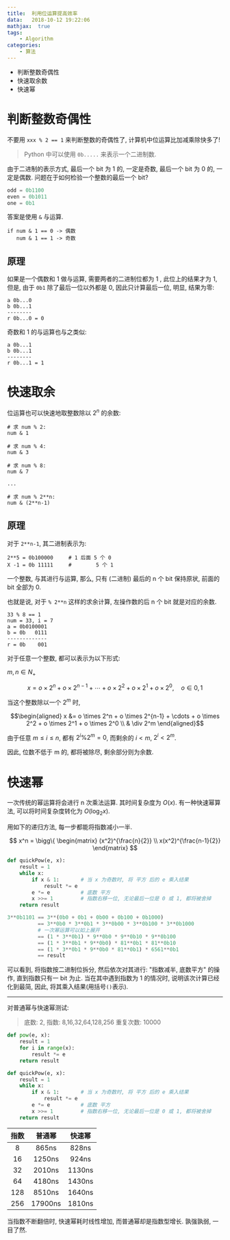 ```yaml
---
title:  利用位运算提高效率
data:   2018-10-12 19:22:06
mathjax:  true
tags:
    - Algorithm
categories:
    - 算法
---
```


- 判断整数奇偶性
- 快速取余数
- 快速幂

<!--more-->

# 判断整数奇偶性

不要用 `xxx % 2 == 1` 来判断整数的奇偶性了, 计算机中位运算比加减乘除快多了!

> Python 中可以使用 `0b.....` 来表示一个二进制数.

由于二进制的表示方式, 最后一个 bit 为 1 的, 一定是奇数, 最后一个 bit 为 0 的, 一定是偶数. 问题在于如何检验一个整数的最后一个 bit?

```python
odd = 0b1100
even = 0b1011
one = 0b1
```

答案是使用 `&` 与运算.

```
if num & 1 == 0 -> 偶数
   num & 1 == 1 -> 奇数
```

## 原理

如果是一个偶数和 1 做与运算, 需要两者的二进制位都为 1 , 此位上的结果才为 1, 但是, 由于 `0b1` 除了最后一位以外都是 0, 因此只计算最后一位, 明显, 结果为零:

```
a 0b...0
b 0b...1
--------
r 0b...0 = 0
```

奇数和 1 的与运算也与之类似:

```
a 0b...1
b 0b...1
--------
r 0b...1 = 1
```

# 快速取余

位运算也可以快速地取整数除以 $2^n$ 的余数:

```
# 求 num % 2:
num & 1

# 求 num % 4:
num & 3

# 求 num % 8:
num & 7

...

# 求 num % 2**n:
num & (2**n-1)
```

## 原理

对于 `2**n-1`, 其二进制表示为:

```
2**5 = 0b100000     # 1 后面 5 个 0
X -1 = 0b 11111     #        5 个 1
```

一个整数, 与其进行与运算, 那么, 只有 (二进制) 最后的 n 个 bit 保持原状, 前面的 bit 全部为 0.

也就是说, 对于 `% 2**n` 这样的求余计算, 左操作数的后 n 个 bit 就是对应的余数.

```
33 % 8 == 1
num = 33, i = 7
a = 0b0100001
b = 0b   0111
-------------
r = 0b    001
```

对于任意一个整数, 都可以表示为以下形式:

$m,n \in N_{+}$

$$
x = o \times 2^n + o \times 2^{n-1} + \cdots + o \times 2^2 + o \times 2^1 + o \times 2^0, \quad o \in {0, 1}
$$

当这个整数除以一个 $2^m$ 时, 

$$\begin{aligned}
x &= o \times 2^n + o \times 2^{n-1} + \cdots + o \times 2^2 + o \times 2^1 + o \times 2^0 \\
  & \div 2^m
\end{aligned}$$

由于任意 $m \le i \le n$, 都有 $2^i \% 2^m = 0$, 而剩余的 $i < m$, $2^i < 2^m$.

因此, 位数不低于 m 的, 都将被除尽, 剩余部分则为余数.

# 快速幂

一次传统的幂运算将会进行 n 次乘法运算. 其时间复杂度为 $O(x)$. 有一种快速幂算法, 可以将时间复杂度转化为 $O(\log_2 x)$.

用如下的递归方法, 每一步都能将指数减小一半.

$$
x^n = \bigg\{ 
    \begin{matrix}
        (x^2)^{\frac{n}{2}} \\
        x(x^2)^{\frac{n-1}{2}}
    \end{matrix}
$$

```python
def quickPow(e, x):
    result = 1
    while x:
        if x & 1:       # 当 x 为奇数时, 将 平方 后的 e 乘入结果
            result *= e
        e *= e          # 底数 平方
        x >>= 1         # 指数右移一位, 无论最后一位是 0 或 1, 都将被舍掉
    return result
```

```python
3**0b1101 == 3**(0b0 + 0b1 + 0b00 + 0b100 + 0b1000)
          == 3**0b0 * 3**0b1 * 3**0b00 * 3**0b100 * 3**0b1000
          # 一次幂运算可以如上展开
          == (1 * 3**0b1) * 9**0b0 * 9**0b10 * 9**0b100
          == (1 * 3**0b1 * 9**0b0) * 81**0b1 * 81**0b10
          == (1 * 3**0b1 * 9**0b0 * 81**0b1) * 6561**0b1
          == result
```

可以看到, 将指数按二进制位拆分, 然后依次对其进行: "指数减半, 底数平方" 的操作, 直到指数只有一 bit 为止. 当在其中遇到指数为 1 的情况时, 说明该次计算已经化到最简, 因此, 将其乘入结果(用括号`()`表示).

---

对普通幂与快速幂测试:

> 底数: 2, 指数: 8,16,32,64,128,256 重复次数: 10000

```python
def pow(e, x):
    result = 1
    for i in range(x):
        result *= e
    return result
```

```python
def quickPow(e, x):
    result = 1
    while x:
        if x & 1:       # 当 x 为奇数时, 将 平方 后的 e 乘入结果
            result *= e
        e *= e          # 底数 平方
        x >>= 1         # 指数右移一位, 无论最后一位是 0 或 1, 都将被舍掉
    return result
```

|指数|普通幂|快速幂|
|:-:|:-:|:-:|
|8|865ns|828ns|
|16|1250ns|924ns|
|32|2010ns|1130ns|
|64|4180ns|1430ns|
|128|8510ns|1640ns|
|256|17900ns|1810ns|

当指数不断翻倍时, 快速幂耗时线性增加, 而普通幂却是指数型增长. 孰强孰弱, 一目了然.
